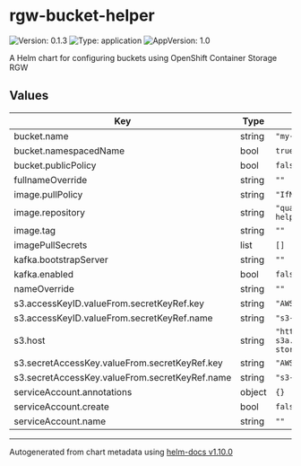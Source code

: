 # rgw-bucket-helper

![Version: 0.1.3](https://img.shields.io/badge/Version-0.1.3-informational?style=flat-square) ![Type: application](https://img.shields.io/badge/Type-application-informational?style=flat-square) ![AppVersion: 1.0](https://img.shields.io/badge/AppVersion-1.0-informational?style=flat-square)

A Helm chart for configuring buckets using OpenShift Container Storage RGW

## Values

| Key | Type | Default | Description |
|-----|------|---------|-------------|
| bucket.name | string | `"my-bucket"` |  |
| bucket.namespacedName | bool | `true` |  |
| bucket.publicPolicy | bool | `false` |  |
| fullnameOverride | string | `""` |  |
| image.pullPolicy | string | `"IfNotPresent"` |  |
| image.repository | string | `"quay.io/troyer/bucket-helper"` |  |
| image.tag | string | `""` |  |
| imagePullSecrets | list | `[]` |  |
| kafka.bootstrapServer | string | `""` |  |
| kafka.enabled | bool | `false` |  |
| nameOverride | string | `""` |  |
| s3.accessKeyID.valueFrom.secretKeyRef.key | string | `"AWS_ACCESS_KEY_ID"` |  |
| s3.accessKeyID.valueFrom.secretKeyRef.name | string | `"s3-secret"` |  |
| s3.host | string | `"http://rook-ceph-rgw-s3a.openshift-storage.svc.cluster.local"` |  |
| s3.secretAccessKey.valueFrom.secretKeyRef.key | string | `"AWS_SECRET_ACCESS_KEY"` |  |
| s3.secretAccessKey.valueFrom.secretKeyRef.name | string | `"s3-secret"` |  |
| serviceAccount.annotations | object | `{}` |  |
| serviceAccount.create | bool | `false` |  |
| serviceAccount.name | string | `""` |  |

----------------------------------------------
Autogenerated from chart metadata using [helm-docs v1.10.0](https://github.com/norwoodj/helm-docs/releases/v1.10.0)
